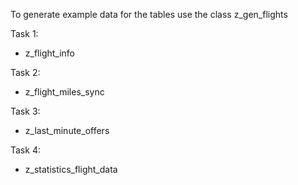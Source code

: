 To generate example data for the tables use the class z_gen_flights

Task 1:
- z_flight_info

Task 2:
- z_flight_miles_sync

Task 3:
- z_last_minute_offers

Task 4:
- z_statistics_flight_data
